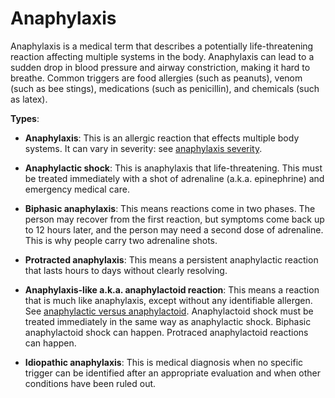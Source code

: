 [//]: # (
source: gpt-3 + jph editing
tags: conditions
)

# Anaphylaxis

Anaphylaxis is a medical term that describes a potentially life-threatening reaction affecting multiple systems in the body.
Anaphylaxis can lead to a sudden drop in blood pressure and airway constriction, making it hard to breathe. Common triggers are food allergies (such as peanuts), venom (such as bee stings), medications (such as penicillin), and chemicals (such as latex).

**Types**:

* **Anaphylaxis**: This is an allergic reaction that effects multiple body systems. It can vary in severity: see [anaphylaxis severity](../anaphylaxis-severity/).

* **Anaphylactic shock**: This is anaphylaxis that life-threatening. This must be treated immediately with a shot of adrenaline (a.k.a. epinephrine) and emergency medical care.

* **Biphasic anaphylaxis**: This means reactions come in two phases. The person may recover from the first reaction, but symptoms come back up to 12 hours later, and the person may need a second dose of adrenaline. This is why people carry two adrenaline shots.

* **Protracted anaphylaxis**: This means a persistent anaphylactic reaction that lasts hours to days without clearly resolving.
 
* **Anaphylaxis-like a.k.a. anaphylactoid reaction**: This means a reaction that is much like anaphylaxis, except without any identifiable allergen. See [anaphylactic versus anaphylactoid](../anaphylactic-versus-anaphylactoid/). Anaphylactoid shock must be treated immediately in the same way as anaphylactic shock. Biphasic anaphylactoid shock can happen. Protraced anaphylactoid reactions can happen.

* **Idiopathic anaphylaxis**: This is medical diagnosis when no specific trigger can be identified after an appropriate evaluation and when other conditions have been ruled out.
